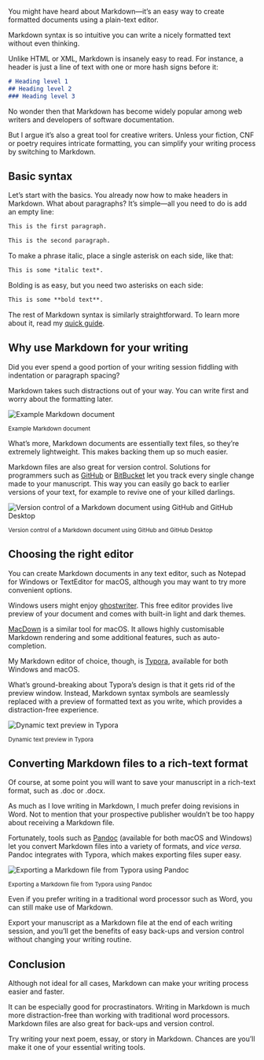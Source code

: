 You might have heard about Markdown—it’s an easy way to create formatted documents using a plain-text editor.

Markdown syntax is so intuitive you can write a nicely formatted text without even thinking.

Unlike HTML or XML, Markdown is insanely easy to read. For instance, a header is just a line of text with one or more hash signs before it:

```md
# Heading level 1
## Heading level 2
### Heading level 3
```

No wonder then that Markdown has become widely popular among web writers and developers of software documentation. 

But I argue it’s also a great tool for creative writers. Unless your fiction, CNF or poetry requires intricate formatting, you can simplify your writing process by switching to Markdown.

## Basic syntax

Let’s start with the basics. You already now how to make headers in Markdown. What about paragraphs? It’s simple—all you need to do is add an empty line:

```md
This is the first paragraph.

This is the second paragraph.
```

To make a phrase italic, place a single asterisk on each side, like that:

```md
This is some *italic text*.
```

Bolding is as easy, but you need two asterisks on each side: 

```md
This is some **bold text**.
```

The rest of Markdown syntax is similarly straightforward. To learn more about it, read my [quick guide](https://drobnik.co/blog/quick-guide-to-markdown).

## Why use Markdown for your writing

Did you ever spend a good portion of your writing session fiddling with indentation or paragraph spacing?

Markdown takes such distractions out of your way. You can write first and worry about the formatting later.

![Example Markdown document](https://drobnik.co/images/md-for-writers-example.jpg)

<sup>Example Markdown document</sup>

What’s more, Markdown documents are essentially text files, so they’re extremely lightweight. This makes backing them up so much easier.

Markdown files are also great for version control. Solutions for programmers such as [GitHub](https://github.com/) or [BitBucket](https://bitbucket.org/) let you track every single change made to your manuscript. This way you can easily go back to earlier versions of your text, for example to revive one of your killed darlings.

![Version control of a Markdown document using GitHub and GitHub Desktop](https://drobnik.co/images/md-for-writers-github.jpg)

<sup>Version control of a Markdown document using GitHub and GitHub Desktop</sup>

## Choosing the right editor

You can create Markdown documents in any text editor, such as Notepad for Windows or TextEditor for macOS, although you may want to try more convenient options.

Windows users might enjoy [ghostwriter](https://wereturtle.github.io/ghostwriter/). This free editor provides live preview of your document and comes with  built-in light and dark themes.

[MacDown](https://macdown.uranusjr.com/) is a similar tool for macOS. It allows highly customisable Markdown rendering and some additional features, such as auto-completion.

My Markdown editor of choice, though, is [Typora](https://typora.io/), available for both Windows and macOS.

What’s ground-breaking about Typora’s design is that it gets rid of the preview window. Instead, Markdown syntax symbols are seamlessly replaced with a preview of formatted text as you write, which provides a distraction-free experience.

![Dynamic text preview in Typora](https://drobnik.co/images/md-for-writers-typora.gif)

<sup>Dynamic text preview in Typora</sup>

## Converting Markdown files to a rich-text format

Of course, at some point you will want to save your manuscript in a rich-text format, such as .doc or .docx.

As much as I love writing in Markdown, I much prefer doing revisions in Word. Not to mention that your prospective publisher wouldn’t be too happy about receiving a Markdown file. 

Fortunately, tools such as [Pandoc](https://pandoc.org/) (available for both macOS and Windows) let you convert Markdown files into a variety of formats, and *vice versa*. Pandoc integrates with Typora, which makes exporting files super easy. 

![Exporting a Markdown file from Typora using Pandoc](https://drobnik.co/images/md-for-writers-exporting.jpg)

<sup>Exporting a Markdown file from Typora using Pandoc</sup>

Even if you prefer writing in a traditional word processor such as Word, you can still make use of Markdown.

Export your manuscript as a Markdown file at the end of each writing session, and you’ll get the benefits of easy back-ups and version control without changing your writing routine.

## Conclusion

Although not ideal for all cases, Markdown can make your writing process easier and faster.

It can be especially good for procrastinators. Writing in Markdown is much more distraction-free than working with traditional word processors. Markdown files are also great for back-ups and version control.

Try writing your next poem, essay, or story in Markdown. Chances are you’ll make it one of your essential writing tools. 
